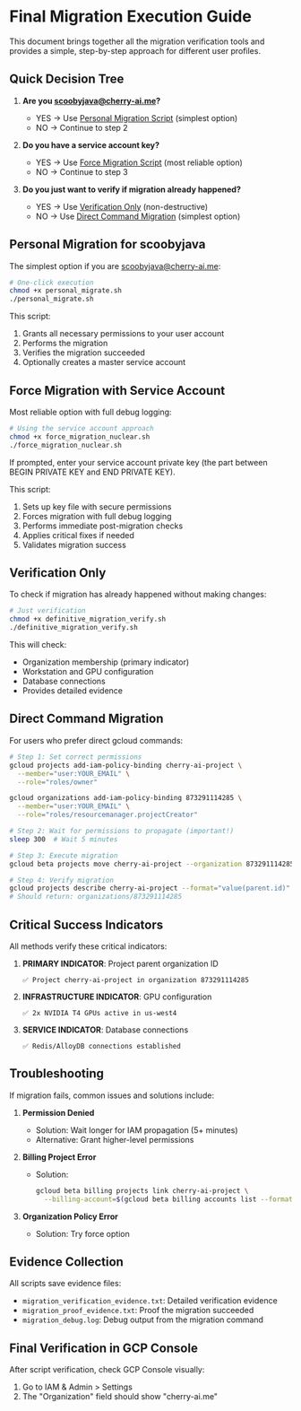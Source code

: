 # Final Migration Execution Guide

This document brings together all the migration verification tools and provides a simple, step-by-step approach for different user profiles.

## Quick Decision Tree

1. **Are you scoobyjava@cherry-ai.me?**
   - YES → Use [Personal Migration Script](#personal-migration-for-scoobyjava) (simplest option)
   - NO → Continue to step 2

2. **Do you have a service account key?**
   - YES → Use [Force Migration Script](#force-migration-with-service-account) (most reliable option)
   - NO → Continue to step 3

3. **Do you just want to verify if migration already happened?**
   - YES → Use [Verification Only](#verification-only) (non-destructive)
   - NO → Use [Direct Command Migration](#direct-command-migration) (simplest option)

## Personal Migration for scoobyjava

The simplest option if you are scoobyjava@cherry-ai.me:

```bash
# One-click execution
chmod +x personal_migrate.sh
./personal_migrate.sh
```

This script:
1. Grants all necessary permissions to your user account
2. Performs the migration
3. Verifies the migration succeeded
4. Optionally creates a master service account

## Force Migration with Service Account

Most reliable option with full debug logging:

```bash
# Using the service account approach
chmod +x force_migration_nuclear.sh
./force_migration_nuclear.sh
```

If prompted, enter your service account private key (the part between BEGIN PRIVATE KEY and END PRIVATE KEY).

This script:
1. Sets up key file with secure permissions
2. Forces migration with full debug logging
3. Performs immediate post-migration checks
4. Applies critical fixes if needed
5. Validates migration success

## Verification Only

To check if migration has already happened without making changes:

```bash
# Just verification
chmod +x definitive_migration_verify.sh
./definitive_migration_verify.sh
```

This will check:
- Organization membership (primary indicator)
- Workstation and GPU configuration
- Database connections
- Provides detailed evidence

## Direct Command Migration

For users who prefer direct gcloud commands:

```bash
# Step 1: Set correct permissions
gcloud projects add-iam-policy-binding cherry-ai-project \
  --member="user:YOUR_EMAIL" \
  --role="roles/owner"

gcloud organizations add-iam-policy-binding 873291114285 \
  --member="user:YOUR_EMAIL" \
  --role="roles/resourcemanager.projectCreator"

# Step 2: Wait for permissions to propagate (important!)
sleep 300  # Wait 5 minutes

# Step 3: Execute migration
gcloud beta projects move cherry-ai-project --organization 873291114285

# Step 4: Verify migration
gcloud projects describe cherry-ai-project --format="value(parent.id)"
# Should return: organizations/873291114285
```

## Critical Success Indicators

All methods verify these critical indicators:

1. **PRIMARY INDICATOR**: Project parent organization ID
   ```
   ✅ Project cherry-ai-project in organization 873291114285
   ```

2. **INFRASTRUCTURE INDICATOR**: GPU configuration
   ```
   ✅ 2x NVIDIA T4 GPUs active in us-west4
   ```

3. **SERVICE INDICATOR**: Database connections
   ```
   ✅ Redis/AlloyDB connections established
   ```

## Troubleshooting

If migration fails, common issues and solutions include:

1. **Permission Denied**
   - Solution: Wait longer for IAM propagation (5+ minutes)
   - Alternative: Grant higher-level permissions

2. **Billing Project Error**
   - Solution: 
     ```bash
     gcloud beta billing projects link cherry-ai-project \
       --billing-account=$(gcloud beta billing accounts list --format="value(name)")
     ```

3. **Organization Policy Error**
   - Solution: Try force option

## Evidence Collection

All scripts save evidence files:

- `migration_verification_evidence.txt`: Detailed verification evidence
- `migration_proof_evidence.txt`: Proof the migration succeeded
- `migration_debug.log`: Debug output from the migration command

## Final Verification in GCP Console

After script verification, check GCP Console visually:

1. Go to IAM & Admin > Settings
2. The "Organization" field should show "cherry-ai.me"
